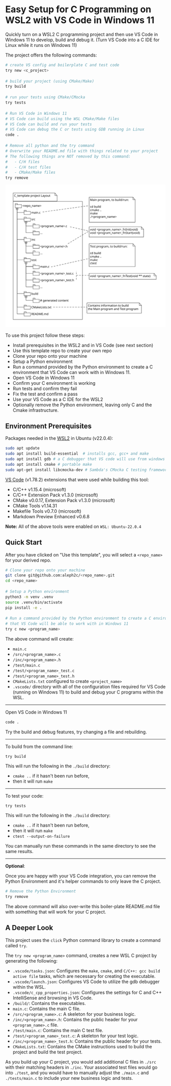 # Easy Setup for C Programming on WSL2 with VS Code in Windows 11

Quickly turn on a WSL2 C programming project and then use VS Code in Windows 11
to develop, build and debug it. (Turn VS Code into a C IDE for Linux while it
runs on Windows 11)

The project offers the following commands:

```bash
# create VS config and boilerplate C and test code
try new <c_project>

# build your project (using CMake/Make)
try build

# run your tests using CMake/CMocka
try tests

# Run VS Code in Windows 11
# VS Code can build using the WSL CMake/Make files
# VS Code can build and run your tests
# VS Code can debug the C or tests using GDB running in Linux
code .

# Remove all python and the try command
# Overwrite your README.md file with things related to your project
# The following things are NOT removed by this command:
#   - C/H files
#   - C/H test files
#   - CMake/Make files
try remove
```

![image](./images/c_layout.svg)

To use this project follow these steps:

- Install prerequisites in the WSL2 and in VS Code (see next section)
- Use this template repo to create your own repo
- Clone your repo onto your machine
- Setup a Python environment
- Run a command provided by the Python environment to create a C environment that VS Code can work with in Windows 11.
- Open VS Code in Windows 11
- Confirm your C environment is working
- Run tests and confirm they fail
- Fix the test and confirm a pass
- Use your VS Code as a C IDE for the WSL2
- Optionally remove the Python environment, leaving only C and the Cmake infrastructure.

## Environment Prerequisites

Packages needed in the [WSL2](https://www.youtube.com/watch?v=Rzg144v3hfo) in Ubuntu (v22.0.4):

```bash
sudo apt update
sudo apt install build-essential  # installs gcc, gcc+ and make
sudo apt install gdb # a C debugger that VS code will use from windows 11
sudo apt install cmake # portable make
sudo apt-get install libcmocka-dev # Sambda's CMocka C testing framework
```

[VS Code](https://code.visualstudio.com/download) (v1.78.2) extensions that were used while building this tool:

- C/C++ v1.15.4 (microsoft)
- C/C++ Extension Pack v1.3.0 (microsoft)
- CMake v0.0.17, Extension Pack v1.3.0 (microsoft)
- CMake Tools v1.14.31
- Makefile Tools v0.7.0 (microsoft)
- Markdown Preview Enhanced v0.6.8

**Note:** All of the above tools were enabled on ``WSL: Ubuntu-22.0.4``

## Quick Start

After you have clicked on "Use this template", you will select a ``<repo_name>``
for your derived repo.

```bash
# Clone your repo onto your machine
git clone git@github.com:aleph2c/<repo_name>.git
cd <repo_name>

# Setup a Python environment
python3 -m venv .venv
source .venv/bin/activate
pip install -e .

# Run a command provided by the Python environment to create a C environment
# that VS Code will be able to work with in Windows 11
try c new <program_name>
```

The above command will create:
- ``main.c``
- ``/src/<program_name>.c``
- ``/inc/<program_name>.h``
- ``/test/main.c``
- ``/test/<program_name>_test.c``
- ``/test/<program_name>_test.h``
- ``CMakeLists.txt`` configured to create ``<project_name>``
- ``.vscode/`` directory with all of the configuration files required for VS
Code (running on Windows 11) to build and debug your C programs within the WSL.

---

Open VS Code in Windows 11

```bash
code .
```

Try the build and debug features, try changing a file and rebuilding.

---

To build from the command line:

```
try build
```

This will run the following in the ``./build`` directory:

- ``cmake ..`` if it hasn't been run before,
- then it will run ``make``

---

To test your code:

```
try tests
```

This will run the following in the ``./build`` directory:

- ``cmake ..`` if it hasn't been run before,
- then it will run ``make``
- ``ctest --output-on-failure``

You can manually run these commands in the same directory to see the same
results.

---

**Optional**:

Once you are happy with your VS Code integration, you can remove the Python
Environment and it's helper commands to only leave the C project.

```bash
# Remove the Python Environment 
try remove
```

The above command will also over-write this boiler-plate README.md file with
something that will work for your C project.

## A Deeper Look

This project uses the `click` Python command library to create a command called `try`. 

The `try new <program_name>` command, creates a new WSL C
project by generating the following:

- `.vscode/tasks.json`: Configures the `make`, `cmake`, and `C/C++: gcc build active file` tasks, which are necessary for creating the executable.
- `.vscode/launch.json`: Configures VS Code to utilize the gdb debugger within the WSL.
- `.vscode/c_cpp_properties.json`: Configures the settings for C and C++ IntelliSense and browsing in VS Code.
- `/build/`: Contains the executables.
- `main.c`: Contains the main C file.
- `/src/<program_name>.c`: A skeleton for your business logic.
- `/inc/<program_name>.h`: Contains the public header for your ``<program_name>.c`` file.
- `/test/main.c`: Contains the main C test file.
- `/test/<program_name>_test.c`: A skeleton for your test logic.
- `/inc/<program_name>_test.h`: Contains the public header for your tests.
- `CMakeLists.txt`: Contains the CMake instructions used to build the project and build the test project.

As you build up your C project, you would add additional C files in ``./src`` with their matching headers in ``./inc``.  Your associated test files would go into ``./test``, and you would have to manually adjust the ``./main.c`` and ``./tests/main.c`` to include your new business logic and tests.


